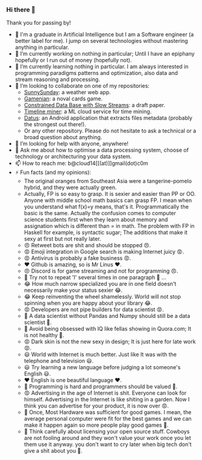 ### Hi there 👋

Thank you for passing by! 

- 🤠 I'm a graduate in Artificial Intelligence but I am a Software engineer (a better label for me). I jump on several technologies without mastering anything in particular.
- 🔭 I’m currently working on nothing in particular; Until I have an epiphany hopefully or I run out of money (hopefully not).
- 🌱 I’m currently learning nothing in particular. I am always interested in programming paradigms patterns and optimization, also data and stream reasoning and processing.
- 👯 I’m looking to collaborate on one of my repositories:
  - [SunnySunday](https://github.com/bacloud14/SunnySunday): a weather web app.
  - [Gamenian](https://github.com/bacloud14/Gamenian): a noval cards game.
  - [Constrained Data Base with Slow Streams](https://github.com/bacloud14/Constrained-Data-Base-with-Slow-Streams): a draft paper.
  - [Timeline miner](https://github.com/bacloud14/timeline-miner): a ML cloud service for time mining.
  - [Datus](https://github.com/bacloud14/Datus): an Android application that extracts files metadata (probably the strongest out there!).
  - Or any other repository. Please do not hesitate to ask a technical or a broad question about anything.
- 🤔 I’m looking for help with anyone, anywhere!
- 💬 Ask me about how to optimise a data processing system, choose of technology or architecturing your data system. 
- 📫 How to reach me: b@cloud14[[(at)]]gmail(dot)c0m
- ⚡ Fun facts (and my opinions): 
  - The original oranges from Southeast Asia were a tangerine-pomelo hybrid, and they were actually green.
  - Actually, FP is so easy to grasp. It is sexier and easier than PP or OO. Anyone with middle school math basics can grasp FP. I mean when you understand what f(x)=y means, that's it. Programmatically the basic is the same. Actually the confusion comes to computer science students first when they learn about memory and assignation which is different than = in math. The problem with FP in Haskell for example, is syntactic sugar; The additions that make it sexy at first but not really later.
  - 😠 Retweet bots are shit and should be stopped 😠.
  - 😡 Emoji integration in Google search is making Internet juicy 😡.
  - 😡 Antivirus is probably a fake business 😡.
  - ❤️ Github is amazing, so is Mr Linus ❤️.
  - 😠 Discord is for game streaming and not for programming 😠.
  - 🥺 Try not to repeat 'I' several times in one paragraph 🥺 ...
  - 😂 How much narrow specialized you are in one field doesn't necessarily make your status sexier 😂.
  - 😂 Keep reinventing the wheel shamelessly. World will not stop spinning when you are happy about your library 😂.
  - 😡 Developers are not pipe builders for data scientist 😡.
  - 🥺 A data scientist without Pandas and Numpy should still be a data scientist 🥺.
  - 🥺 Avoid being obsessed with IQ like fellas showing in Quora.com; It is not healthy 🥺.
  - 😡 Dark skin is not the new sexy in design; It is just here for late work 😡.
  - 😃 World with Internet is much better. Just like It was with the telephone and television 😃.
  - 😃 Try learning a new language before judging a lot someone's English 😃.
  - ❤️ English is one beautiful language ❤️.
  - 🥺 Programming is hard and programmers should be valued 🥺.
  - 😡 Advertising in the age of Internet is shit. Everyone can look for himself. Advertising in the Internet is like shiting in a garden. Now I think you can advertise for your product, it is now over 😡.
  - 🥺 Once, Most Hardware was sufficient for good games. I mean, the average personal computer were fit for the best games and we can make it happen again so more people play good games 🥺.
  - 🥺 Think carefully about licensing your open source stuff. Cowboys are not fooling around and they won't value your work once you let them use it anyway. you don't want to cry later when big tech don't give a shit about you 🥺.
  
  
  
  
